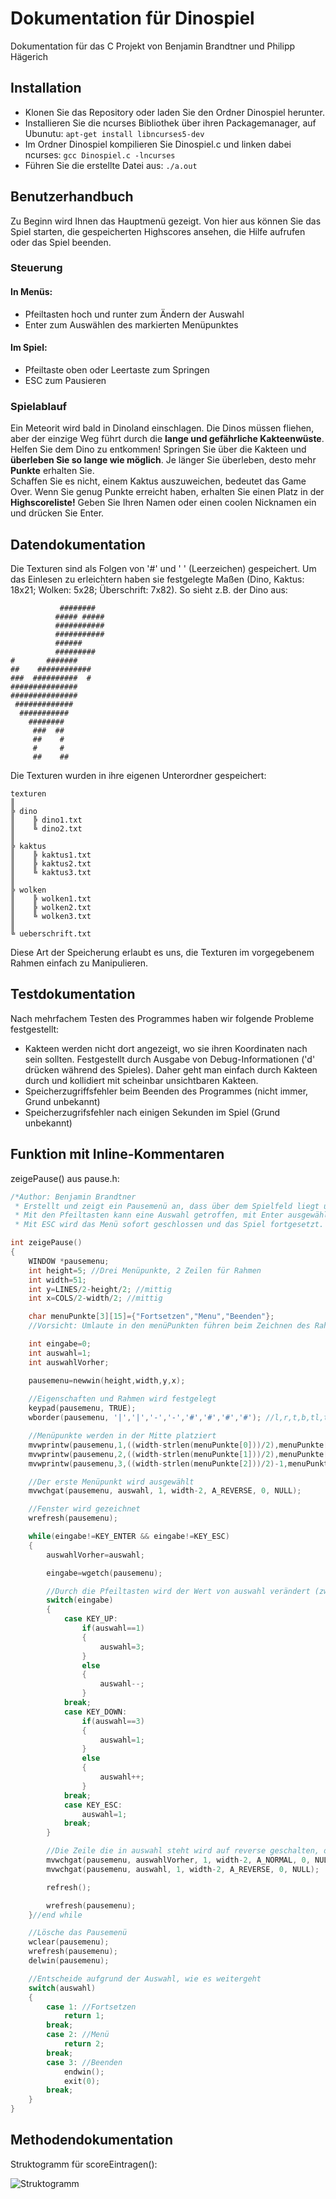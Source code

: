 # Dokumentation für Dinospiel
Dokumentation für das C Projekt von Benjamin Brandtner und Philipp Hägerich

## Installation
- Klonen Sie das Repository oder laden Sie den Ordner Dinospiel herunter.
- Installieren Sie die ncurses Bibliothek über ihren Packagemanager, auf Ubunutu: `apt-get install libncurses5-dev`
- Im Ordner Dinospiel kompilieren Sie Dinospiel.c und linken dabei ncurses: `gcc Dinospiel.c -lncurses`
- Führen Sie die erstellte Datei aus: `./a.out`

## Benutzerhandbuch
Zu Beginn wird Ihnen das Hauptmenü gezeigt. Von hier aus können Sie das Spiel starten, die gespeicherten Highscores ansehen, die Hilfe aufrufen oder das Spiel beenden.

### Steuerung
#### In Menüs:
- Pfeiltasten hoch und runter zum Ändern der Auswahl
- Enter zum Auswählen des markierten Menüpunktes

#### Im Spiel:
- Pfeiltaste oben oder Leertaste zum Springen
- ESC zum Pausieren

### Spielablauf
Ein Meteorit wird bald in Dinoland einschlagen. Die Dinos müssen fliehen, aber der einzige Weg führt durch die __lange und gefährliche Kakteenwüste__.  
Helfen Sie dem Dino zu entkommen! Springen Sie über die Kakteen und __überleben Sie so lange wie möglich__. Je länger Sie überleben, desto mehr __Punkte__ erhalten Sie.  
Schaffen Sie es nicht, einem Kaktus auszuweichen, bedeutet das Game Over. Wenn Sie genug Punkte erreicht haben, erhalten Sie einen Platz in der __Highscoreliste!__ Geben Sie Ihren Namen oder einen coolen Nicknamen ein und drücken Sie Enter. 

## Datendokumentation
Die Texturen sind als Folgen von '#' und ' ' (Leerzeichen) gespeichert. Um das Einlesen zu erleichtern haben sie festgelegte Maßen (Dino, Kaktus: 18x21; Wolken: 5x28; Überschrift: 7x82). So sieht z.B. der Dino aus:
```
           ########  
          ##### #####
          ###########
          ###########
          ######     
          #########  
#       #######      
##    ############   
###  ##########  #   
###############      
###############      
 #############       
  ###########        
    ########         
     ###  ##         
     ##    #         
     #     #         
     ##    ##         
```
Die Texturen wurden in ihre eigenen Unterordner gespeichert:
```
texturen
║
╠ dino
║    ╠ dino1.txt
║    ╚ dino2.txt
║
╠ kaktus
║    ╠ kaktus1.txt
║    ╠ kaktus2.txt
║    ╚ kaktus3.txt
║
╠ wolken
║    ╠ wolken1.txt
║    ╠ wolken2.txt
║    ╚ wolken3.txt
║
╚ ueberschrift.txt

```
Diese Art der Speicherung erlaubt es uns, die Texturen im vorgegebenem Rahmen einfach zu Manipulieren.

## Testdokumentation
Nach mehrfachem Testen des Programmes haben wir folgende Probleme festgestellt:
- Kakteen werden nicht dort angezeigt, wo sie ihren Koordinaten nach sein sollten. Festgestellt durch Ausgabe von Debug-Informationen ('d' drücken während des Spieles). Daher geht man einfach durch Kakteen durch und kollidiert mit scheinbar unsichtbaren Kakteen.
- Speicherzugriffsfehler beim Beenden des Programmes (nicht immer, Grund unbekannt)
- Speicherzugrifsfehler nach einigen Sekunden im Spiel (Grund unbekannt)

## Funktion mit Inline-Kommentaren
zeigePause() aus pause.h:

```C
/*Author: Benjamin Brandtner
 * Erstellt und zeigt ein Pausemenü an, dass über dem Spielfeld liegt und das Spiel unterbricht. 
 * Mit den Pfeiltasten kann eine Auswahl getroffen, mit Enter ausgewählt werden. 
 * Mit ESC wird das Menü sofort geschlossen und das Spiel fortgesetzt. */

int zeigePause()
{
	WINDOW *pausemenu;
	int height=5; //Drei Menüpunkte, 2 Zeilen für Rahmen
	int width=51;
	int y=LINES/2-height/2; //mittig
	int x=COLS/2-width/2; //mittig

	char menuPunkte[3][15]={"Fortsetzen","Menu","Beenden"}; 
	//Vorsicht: Umlaute in den menüPunkten führen beim Zeichnen des Rahmens und ändern der Eigenschaften teilweise dazu, dass ein Zeichen zu wenig gezeichnet wird

	int eingabe=0;
	int auswahl=1;
	int auswahlVorher;

	pausemenu=newwin(height,width,y,x);
	
	//Eigenschaften und Rahmen wird festgelegt
	keypad(pausemenu, TRUE);
	wborder(pausemenu, '|','|','-','-','#','#','#','#'); //l,r,t,b,tl,tr,bl,br

	//Menüpunkte werden in der Mitte platziert
	mvwprintw(pausemenu,1,((width-strlen(menuPunkte[0]))/2),menuPunkte[0]);
	mvwprintw(pausemenu,2,((width-strlen(menuPunkte[1]))/2),menuPunkte[1]);
	mvwprintw(pausemenu,3,((width-strlen(menuPunkte[2]))/2)-1,menuPunkte[2]);

	//Der erste Menüpunkt wird ausgewählt
	mvwchgat(pausemenu, auswahl, 1, width-2, A_REVERSE, 0, NULL);

	//Fenster wird gezeichnet
	wrefresh(pausemenu);

	while(eingabe!=KEY_ENTER && eingabe!=KEY_ESC)
	{
		auswahlVorher=auswahl;

		eingabe=wgetch(pausemenu);

		//Durch die Pfeiltasten wird der Wert von auswahl verändert (zwischen 1 und 3)
		switch(eingabe)
		{
			case KEY_UP:
				if(auswahl==1)
				{
					auswahl=3;
				}
				else
				{
					auswahl--;
				}
			break;
			case KEY_DOWN:
				if(auswahl==3)
				{
					auswahl=1;
				}
				else
				{
					auswahl++;
				}
			break;
			case KEY_ESC:
				auswahl=1;
			break;
		}

		//Die Zeile die in auswahl steht wird auf reverse geschalten, die vorherige auf normal
		mvwchgat(pausemenu, auswahlVorher, 1, width-2, A_NORMAL, 0, NULL);
		mvwchgat(pausemenu, auswahl, 1, width-2, A_REVERSE, 0, NULL);

		refresh();

		wrefresh(pausemenu);
	}//end while

	//Lösche das Pausemenü
	wclear(pausemenu);
	wrefresh(pausemenu);
	delwin(pausemenu);

	//Entscheide aufgrund der Auswahl, wie es weitergeht
	switch(auswahl)
	{
		case 1: //Fortsetzen
			return 1;
		break;
		case 2: //Menü
			return 2;
		break;
		case 3: //Beenden
			endwin();
			exit(0);
		break;
	}
}
```

## Methodendokumentation
Struktogramm für scoreEintragen():

![Struktogramm](scoreEintragen.PNG)
